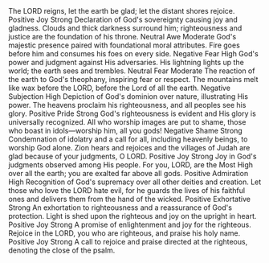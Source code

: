 <sentimentAnalysis>
    <psalm number="97">
        <verse number="1">
            <text>The LORD reigns, let the earth be glad; let the distant shores rejoice.</text>
            <polarity>Positive</polarity>
            <emotion>Joy</emotion>
            <intensity>Strong</intensity>
            <context>Declaration of God's sovereignty causing joy and gladness.</context>
        </verse>
        <verse number="2">
            <text>Clouds and thick darkness surround him; righteousness and justice are the foundation of his throne.</text>
            <polarity>Neutral</polarity>
            <emotion>Awe</emotion>
            <intensity>Moderate</intensity>
            <context>God's majestic presence paired with foundational moral attributes.</context>
        </verse>
        <verse number="3">
            <text>Fire goes before him and consumes his foes on every side.</text>
            <polarity>Negative</polarity>
            <emotion>Fear</emotion>
            <intensity>High</intensity>
            <context>God's power and judgment against His adversaries.</context>
        </verse>
        <verse number="4">
            <text>His lightning lights up the world; the earth sees and trembles.</text>
            <polarity>Neutral</polarity>
            <emotion>Fear</emotion>
            <intensity>Moderate</intensity>
            <context>The reaction of the earth to God's theophany, inspiring fear or respect.</context>
        </verse>
        <verse number="5">
            <text>The mountains melt like wax before the LORD, before the Lord of all the earth.</text>
            <polarity>Negative</polarity>
            <emotion>Subjection</emotion>
            <intensity>High</intensity>
            <context>Depiction of God's dominion over nature, illustrating His power.</context>
        </verse>
        <verse number="6">
            <text>The heavens proclaim his righteousness, and all peoples see his glory.</text>
            <polarity>Positive</polarity>
            <emotion>Pride</emotion>
            <intensity>Strong</intensity>
            <context>God's righteousness is evident and His glory is universally recognized.</context>
        </verse>
        <verse number="7">
            <text>All who worship images are put to shame, those who boast in idols—worship him, all you gods!</text>
            <polarity>Negative</polarity>
            <emotion>Shame</emotion>
            <intensity>Strong</intensity>
            <context>Condemnation of idolatry and a call for all, including heavenly beings, to worship God alone.</context>
        </verse>
        <verse number="8">
            <text>Zion hears and rejoices and the villages of Judah are glad because of your judgments, O LORD.</text>
            <polarity>Positive</polarity>
            <emotion>Joy</emotion>
            <intensity>Strong</intensity>
            <context>Joy in God's judgments observed among His people.</context>
        </verse>
        <verse number="9">
            <text>For you, LORD, are the Most High over all the earth; you are exalted far above all gods.</text>
            <polarity>Positive</polarity>
            <emotion>Admiration</emotion>
            <intensity>High</intensity>
            <context>Recognition of God's supremacy over all other deities and creation.</context>
        </verse>
        <verse number="10">
            <text>Let those who love the LORD hate evil, for he guards the lives of his faithful ones and delivers them from the hand of the wicked.</text>
            <polarity>Positive</polarity>
            <emotion>Exhortative</emotion>
            <intensity>Strong</intensity>
            <context>An exhortation to righteousness and a reassurance of God's protection.</context>
        </verse>
        <verse number="11">
            <text>Light is shed upon the righteous and joy on the upright in heart.</text>
            <polarity>Positive</polarity>
            <emotion>Joy</emotion>
            <intensity>Strong</intensity>
            <context>A promise of enlightenment and joy for the righteous.</context>
        </verse>
        <verse number="12">
            <text>Rejoice in the LORD, you who are righteous, and praise his holy name.</text>
            <polarity>Positive</polarity>
            <emotion>Joy</emotion>
            <intensity>Strong</intensity>
            <context>A call to rejoice and praise directed at the righteous, denoting the close of the psalm.</context>
        </verse>
    </psalm>
</sentimentAnalysis>
